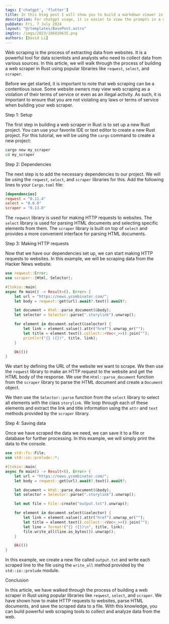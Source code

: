```yaml
---
tags: ['chatgpt', 'flutter']
title: In this blog post I will show you to build a markdown viewer in Flutter.
description: For chatgpt usage, it is easier to view the prompts in a markdown viewer as a chrome extension.
pubDate: Fri, 7 July 2024
layout: "@/templates/BasePost.astro"
imgSrc: /imgs/2023/186810635.png
authors: [David Li]
---
```


Web scraping is the process of extracting data from websites. It is a powerful tool for data scientists and analysts who need to collect data from various sources. In this article, we will walk through the process of building a web scraper in Rust using popular libraries like `reqwest`, `select`, and `scraper`.

Before we get started, it is important to note that web scraping can be a contentious issue. Some website owners may view web scraping as a violation of their terms of service or even as an illegal activity. As such, it is important to ensure that you are not violating any laws or terms of service when building your web scraper.

Step 1: Setup

The first step in building a web scraper in Rust is to set up a new Rust project. You can use your favorite IDE or text editor to create a new Rust project. For this tutorial, we will be using the `cargo` command to create a new project:

```bash
cargo new my_scraper
cd my_scraper
```

Step 2: Dependencies

The next step is to add the necessary dependencies to our project. We will be using the `reqwest`, `select`, and `scraper` libraries for this. Add the following lines to your `Cargo.toml` file:

```toml
[dependencies]
reqwest = "0.11.4"
select = "0.6.0"
scraper = "0.13.0"
```

The `reqwest` library is used for making HTTP requests to websites. The `select` library is used for parsing HTML documents and selecting specific elements from them. The `scraper` library is built on top of `select` and provides a more convenient interface for parsing HTML documents.

Step 3: Making HTTP requests

Now that we have our dependencies set up, we can start making HTTP requests to websites. In this example, we will be scraping data from the Hacker News website.

```rust
use reqwest::Error;
use scraper::{Html, Selector};

#[tokio::main]
async fn main() -> Result<(), Error> {
    let url = "https://news.ycombinator.com/";
    let body = reqwest::get(url).await?.text().await?;

    let document = Html::parse_document(&body);
    let selector = Selector::parse(".storylink").unwrap();

    for element in document.select(&selector) {
        let link = element.value().attr("href").unwrap_or("");
        let title = element.text().collect::<Vec<_>>().join("");
        println!("{} ({})", title, link);
    }

    Ok(())
}
```

We start by defining the URL of the website we want to scrape. We then use the `reqwest` library to make an HTTP request to the website and get the HTML body of the response. We use the `Html::parse_document` function from the `scraper` library to parse the HTML document and create a `Document` object.

We then use the `Selector::parse` function from the `select` library to select all elements with the class `storylink`. We loop through each of these elements and extract the link and title information using the `attr` and `text` methods provided by the `scraper` library.

Step 4: Saving data

Once we have scraped the data we need, we can save it to a file or database for further processing. In this example, we will simply print the data to the console.

```rust
use std::fs::File;
use std::io::prelude::*;

#[tokio::main]
async fn main() -> Result<(), Error> {
    let url = "https://news.ycombinator.com/";
    let body = reqwest::get(url).await?.text().await?;

    let document = Html::parse_document(&body);
    let selector = Selector::parse(".storylink").unwrap();

    let mut file = File::create("output.txt").unwrap();

    for element in document.select(&selector) {
        let link = element.value().attr("href").unwrap_or("");
        let title = element.text().collect::<Vec<_>>().join("");
        let line = format!("{} ({})\n", title, link);
        file.write_all(line.as_bytes()).unwrap();
    }

    Ok(())
}
```

In this example, we create a new file called `output.txt` and write each scraped line to the file using the `write_all` method provided by the `std::io::prelude` module.

Conclusion

In this article, we have walked through the process of building a web scraper in Rust using popular libraries like `reqwest`, `select`, and `scraper`. We have shown how to make HTTP requests to websites, parse HTML documents, and save the scraped data to a file. With this knowledge, you can build powerful web scraping tools to collect and analyze data from the web.